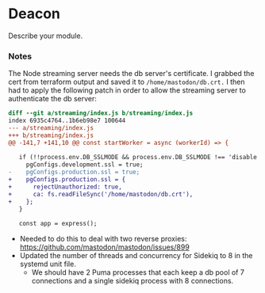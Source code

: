 # Deacon

Describe your module.

### Notes

The Node streaming server needs the db server's certificate. I grabbed the cert from terraform output and saved it to `/home/mastodon/db.crt.` I then had to apply the following patch in order to allow the streaming server to authenticate the db server:

```diff
diff --git a/streaming/index.js b/streaming/index.js
index 6935c4764..1b6eb98e7 100644
--- a/streaming/index.js
+++ b/streaming/index.js
@@ -141,7 +141,10 @@ const startWorker = async (workerId) => {
 
   if (!!process.env.DB_SSLMODE && process.env.DB_SSLMODE !== 'disable') {
     pgConfigs.development.ssl = true;
-    pgConfigs.production.ssl = true;
+    pgConfigs.production.ssl = {
+      rejectUnauthorized: true,
+      ca: fs.readFileSync('/home/mastodon/db.crt'),
+    };
   }
 
   const app = express();
```

- Needed to do this to deal with two reverse proxies: https://github.com/mastodon/mastodon/issues/899
- Updated the number of threads and concurrency for Sidekiq to 8 in the systemd unit file.
  - We should have 2 Puma processes that each keep a db pool of 7 connections and a single sidekiq process with 8 connections.
